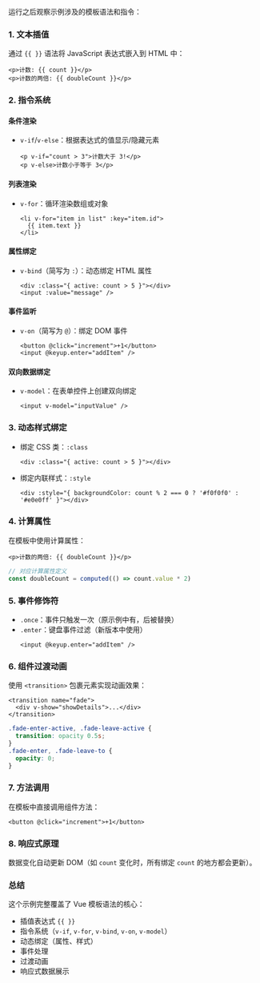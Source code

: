 运行之后观察示例涉及的模板语法和指令：


### **1. 文本插值**
通过 `{{ }}` 语法将 JavaScript 表达式嵌入到 HTML 中：
```vue
<p>计数: {{ count }}</p>
<p>计数的两倍: {{ doubleCount }}</p>
```


### **2. 指令系统**
#### 条件渲染
- `v-if`/`v-else`：根据表达式的值显示/隐藏元素
  ```vue
  <p v-if="count > 3">计数大于 3!</p>
  <p v-else>计数小于等于 3</p>
  ```

#### 列表渲染
- `v-for`：循环渲染数组或对象
  ```vue
  <li v-for="item in list" :key="item.id">
    {{ item.text }}
  </li>
  ```

#### 属性绑定
- `v-bind`（简写为 `:`）：动态绑定 HTML 属性
  ```vue
  <div :class="{ active: count > 5 }"></div>
  <input :value="message" />
  ```

#### 事件监听
- `v-on`（简写为 `@`）：绑定 DOM 事件
  ```vue
  <button @click="increment">+1</button>
  <input @keyup.enter="addItem" />
  ```

#### 双向数据绑定
- `v-model`：在表单控件上创建双向绑定
  ```vue
  <input v-model="inputValue" />
  ```


### **3. 动态样式绑定**
- 绑定 CSS 类：`:class`
  ```vue
  <div :class="{ active: count > 5 }"></div>
  ```
- 绑定内联样式：`:style`
  ```vue
  <div :style="{ backgroundColor: count % 2 === 0 ? '#f0f0f0' : '#e0e0ff' }"></div>
  ```


### **4. 计算属性**
在模板中使用计算属性：
```vue
<p>计数的两倍: {{ doubleCount }}</p>
```
```javascript
// 对应计算属性定义
const doubleCount = computed(() => count.value * 2)
```


### **5. 事件修饰符**
- `.once`：事件只触发一次（原示例中有，后被替换）
- `.enter`：键盘事件过滤（新版本中使用）
  ```vue
  <input @keyup.enter="addItem" />
  ```


### **6. 组件过渡动画**
使用 `<transition>` 包裹元素实现动画效果：
```vue
<transition name="fade">
  <div v-show="showDetails">...</div>
</transition>
```
```css
.fade-enter-active, .fade-leave-active {
  transition: opacity 0.5s;
}
.fade-enter, .fade-leave-to {
  opacity: 0;
}
```


### **7. 方法调用**
在模板中直接调用组件方法：
```vue
<button @click="increment">+1</button>
```


### **8. 响应式原理**
数据变化自动更新 DOM（如 `count` 变化时，所有绑定 `count` 的地方都会更新）。


### **总结**
这个示例完整覆盖了 Vue 模板语法的核心：
- 插值表达式 `{{ }}`
- 指令系统（`v-if`, `v-for`, `v-bind`, `v-on`, `v-model`）
- 动态绑定（属性、样式）
- 事件处理
- 过渡动画
- 响应式数据展示